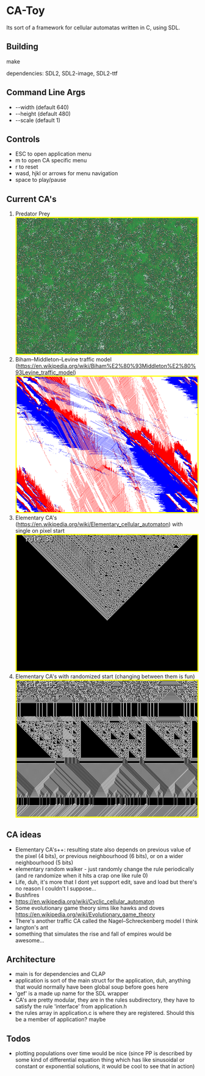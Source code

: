 # CA-Toy
Its sort of a framework for cellular automatas written in C, using SDL.

## Building
make

dependencies: SDL2, SDL2-image, SDL2-ttf

## Command Line Args
 * --width (default 640)
 * --height (default 480)
 * --scale (default 1)

## Controls
 * ESC to open application menu
 * m to open CA specific menu
 * r to reset
 * wasd, hjkl or arrows for menu navigation
 * space to play/pause

 ## Current CA's
 1. Predator Prey
 ![Predator Prey](ca1-pp.png)
 2. Biham–Middleton–Levine traffic model (https://en.wikipedia.org/wiki/Biham%E2%80%93Middleton%E2%80%93Levine_traffic_model)
 ![BML](ca2-bml.png)
 3. Elementary CA's (https://en.wikipedia.org/wiki/Elementary_cellular_automaton) with single on pixel start
 ![Rule 30](ca3-rule30.png)
 4. Elementary CA's with randomized start (changing between them is fun)
 ![Various Elementary CA's](ca4-elementary.png)

## CA ideas
* Elementary CA's++: resulting state also depends on previous value of the pixel (4 bits), or previous neighbourhood (6 bits), or on a wider neighbourhood (5 bits)
* elementary random walker - just randomly change the rule periodically (and re randomize when it hits a crap one like rule 0)
* Life, duh, it's more that I dont yet support edit, save and load but there's no reason I couldn't I suppose...
* Bushfires 
* https://en.wikipedia.org/wiki/Cyclic_cellular_automaton
* Some evolutionary game theory sims like hawks and doves https://en.wikipedia.org/wiki/Evolutionary_game_theory
* There's another traffic CA called the Nagel–Schreckenberg model I think
* langton's ant
* something that simulates the rise and fall of empires would be awesome...

## Architecture
 * main is for dependencies and CLAP
 * application is sort of the main struct for the application, duh, anything that would normally have been global soup before goes here
 * 'gef' is a made up name for the SDL wrapper
 * CA's are pretty modular, they are in the rules subdirectory, they have to satisfy the rule 'interface' from application.h
 * the rules array in application.c is where they are registered. Should this be a member of application? maybe

 ## Todos
  * plotting populations over time would be nice (since PP is described by some kind of differential equation thing which has like sinusoidal or constant or exponential solutions, it would be cool to see that in action)